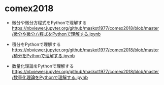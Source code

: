 # comex2018

* 微分や微分方程式をPythonで理解する
    https://nbviewer.jupyter.org/github/maskot1977/comex2018/blob/master/微分や微分方程式をPythonで理解する.ipynb
    
* 積分をPythonで理解する
    https://nbviewer.jupyter.org/github/maskot1977/comex2018/blob/master/積分をPythonで理解する.ipynb
  
* 数量化理論をPythonで理解する
    https://nbviewer.jupyter.org/github/maskot1977/comex2018/blob/master/数量化理論をPythonで理解する.ipynb
